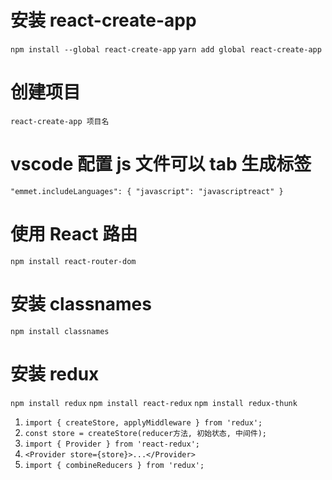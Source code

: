 # 安装 react-create-app

`npm install --global react-create-app`
`yarn add global react-create-app`

# 创建项目

`react-create-app 项目名`

# vscode 配置 js 文件可以 tab 生成标签

`"emmet.includeLanguages": { "javascript": "javascriptreact" }`

# 使用 React 路由

`npm install react-router-dom`

# 安装 classnames

`npm install classnames`

# 安装 redux

`npm install redux`
`npm install react-redux`
`npm install redux-thunk`

1. `import { createStore, applyMiddleware } from 'redux';`
2. `const store = createStore(reducer方法, 初始状态, 中间件);`
3. `import { Provider } from 'react-redux';`
4. `<Provider store={store}>...</Provider>`
5. `import { combineReducers } from 'redux';`
